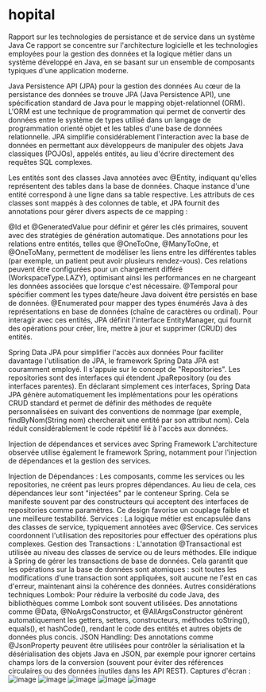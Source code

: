 # hopital
Rapport sur les technologies de persistance et de service dans un système Java
Ce rapport se concentre sur l'architecture logicielle et les technologies employées pour la gestion des données et la logique métier dans un système développé en Java, en se basant sur un ensemble de composants typiques d'une application moderne.

Java Persistence API (JPA) pour la gestion des données
Au cœur de la persistance des données se trouve JPA (Java Persistence API), une spécification standard de Java pour le mapping objet-relationnel (ORM). L'ORM est une technique de programmation qui permet de convertir des données entre le système de types utilisé dans un langage de programmation orienté objet et les tables d'une base de données relationnelle. JPA simplifie considérablement l'interaction avec la base de données en permettant aux développeurs de manipuler des objets Java classiques (POJOs), appelés entités, au lieu d'écrire directement des requêtes SQL complexes.

Les entités sont des classes Java annotées avec @Entity, indiquant qu'elles représentent des tables dans la base de données. Chaque instance d'une entité correspond à une ligne dans sa table respective. Les attributs de ces classes sont mappés à des colonnes de table, et JPA fournit des annotations pour gérer divers aspects de ce mapping :

@Id et @GeneratedValue pour définir et gérer les clés primaires, souvent avec des stratégies de génération automatique.
Des annotations pour les relations entre entités, telles que @OneToOne, @ManyToOne, et @OneToMany, permettent de modéliser les liens entre les différentes tables (par exemple, un patient peut avoir plusieurs rendez-vous). Ces relations peuvent être configurées pour un chargement différé (WorkspaceType.LAZY), optimisant ainsi les performances en ne chargeant les données associées que lorsque c'est nécessaire.
@Temporal pour spécifier comment les types date/heure Java doivent être persistés en base de données.
@Enumerated pour mapper des types énumérés Java à des représentations en base de données (chaîne de caractères ou ordinal).
Pour interagir avec ces entités, JPA définit l'interface EntityManager, qui fournit des opérations pour créer, lire, mettre à jour et supprimer (CRUD) des entités.

Spring Data JPA pour simplifier l'accès aux données
Pour faciliter davantage l'utilisation de JPA, le framework Spring Data JPA est couramment employé. Il s'appuie sur le concept de "Repositories". Les repositories sont des interfaces qui étendent JpaRepository (ou des interfaces parentes). En déclarant simplement ces interfaces, Spring Data JPA génère automatiquement les implémentations pour les opérations CRUD standard et permet de définir des méthodes de requête personnalisées en suivant des conventions de nommage (par exemple, findByNom(String nom) chercherait une entité par son attribut nom). Cela réduit considérablement le code répétitif lié à l'accès aux données.

Injection de dépendances et services avec Spring Framework
L'architecture observée utilise également le framework Spring, notamment pour l'injection de dépendances et la gestion des services.

Injection de Dépendances : Les composants, comme les services ou les repositories, ne créent pas leurs propres dépendances. Au lieu de cela, ces dépendances leur sont "injectées" par le conteneur Spring. Cela se manifeste souvent par des constructeurs qui acceptent des interfaces de repositories comme paramètres. Ce design favorise un couplage faible et une meilleure testabilité.
Services : La logique métier est encapsulée dans des classes de service, typiquement annotées avec @Service. Ces services coordonnent l'utilisation des repositories pour effectuer des opérations plus complexes.
Gestion des Transactions : L'annotation @Transactional est utilisée au niveau des classes de service ou de leurs méthodes. Elle indique à Spring de gérer les transactions de base de données. Cela garantit que les opérations sur la base de données sont atomiques : soit toutes les modifications d'une transaction sont appliquées, soit aucune ne l'est en cas d'erreur, maintenant ainsi la cohérence des données.
Autres considérations techniques
Lombok: Pour réduire la verbosité du code Java, des bibliothèques comme Lombok sont souvent utilisées. Des annotations comme @Data, @NoArgsConstructor, et @AllArgsConstructor génèrent automatiquement les getters, setters, constructeurs, méthodes toString(), equals(), et hashCode(), rendant le code des entités et autres objets de données plus concis.
JSON Handling: Des annotations comme @JsonProperty peuvent être utilisées pour contrôler la sérialisation et la désérialisation des objets Java en JSON, par exemple pour ignorer certains champs lors de la conversion (souvent pour éviter des références circulaires ou des données inutiles dans les API REST).
Captures d'écran :
![image](https://github.com/user-attachments/assets/8463edaf-a88c-4a7c-af58-370aed448dd9)
![image](https://github.com/user-attachments/assets/b0ca6e32-b5ad-413b-8a07-c91156076c75)
![image](https://github.com/user-attachments/assets/a12fc7f3-cfef-45ef-bee6-33b0166cab9e)
![image](https://github.com/user-attachments/assets/f86e2961-4e4f-41ee-bf0b-e0a18e059e5c)
![image](https://github.com/user-attachments/assets/7a03bb46-bec9-45e5-bc64-aad6c14a4a3f)





